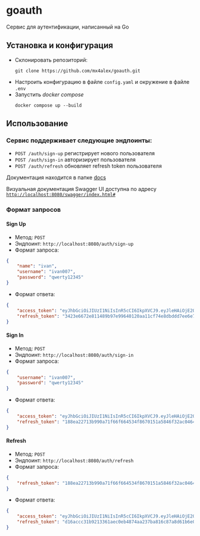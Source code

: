 # goauth
Сервис для аутентификации, написанный на Go

## Установка и конфигурация
- Склонировать репозиторий:
  ```
  git clone https://github.com/mx4alex/goauth.git
  ```
- Настроить конфигурацию в файле `config.yaml` и окружение в файле `.env` 
- Запустить *docker compose*
  ```
  docker compose up --build
  ```

## Использование

### Сервис поддерживает следующие эндпоинты:
- `POST /auth/sign-up` регистрирует нового пользователя
- `POST /auth/sign-in` авторизирует пользователя
- `POST /auth/refresh` обновляет refresh token пользователя

Документация находится в папке <a href="https://github.com/mx4alex/goauth/tree/main/docs">docs</a>

Визуальная документация Swagger UI доступна по адресу [`http://localhost:8080/swagger/index.html#`](http://localhost:8080/swagger/index.html#)

### Формат запросов

#### Sign Up
* Метод: `POST`
* Эндпоинт: `http://localhost:8080/auth/sign-up`
* Формат запроса:
```json
{
    "name": "ivan",
    "username": "ivan007",
    "password": "qwerty12345"
}
```
* Формат ответа:
```json
{
    "access_token": "eyJhbGciOiJIUzI1NiIsInR5cCI6IkpXVCJ9.eyJleHAiOjE2OTM1MDUxNzIuOTc1MzgzLCJpYXQiOjE2OTM1MDQyNzIuOTc1NDEyLCJ1c2VybmFtZSI6Iml2YW4wMDcifQ.5ZB7_QHbohRxxhbxtuBqOGwvO-bZ2zoD9g5jLF9O9Zk",
    "refresh_token": "3423e6672e811489b97e99640120aa11cf74e8dbddd7ee6e75742a7abef74066"
}
```

#### Sign In

* Метод: `POST`
* Эндпоинт: `http://localhost:8080/auth/sign-in`
* Формат запроса:
```json
{
    "username": "ivan007",
    "password": "qwerty12345"
}
```
* Формат ответа:
```json
{
    "access_token": "eyJhbGciOiJIUzI1NiIsInR5cCI6IkpXVCJ9.eyJleHAiOjE2OTM1MDUyNDEuMjAyMDE2LCJpYXQiOjE2OTM1MDQzNDEuMjAyMDE4LCJ1c2VybmFtZSI6Iml2YW4wMDcifQ.gcxo4MlHCkgUT9QGp--73rmBJL7FENqbScBx-qEcNOY",
    "refresh_token": "188ea22713b990a71f66f664534f8670151a5846f32ac04641110988d147610c"
}
```

#### Refresh

* Метод: `POST`
* Эндпоинт: `http://localhost:8080/auth/refresh`
* Формат запроса:
```json
{
    "refresh_token": "188ea22713b990a71f66f664534f8670151a5846f32ac04641110988d147610c"
}
```
* Формат ответа:
```json
{
    "access_token": "eyJhbGciOiJIUzI1NiIsInR5cCI6IkpXVCJ9.eyJleHAiOjE2OTM1MDUzMDEuODQ5ODY5LCJpYXQiOjE2OTM1MDQ0MDEuODQ5ODcxMiwidXNlcm5hbWUiOiJpdmFuMDA3In0.ppetk8epzX-5PMz4WEICSiArlqEcXyhgKi8_gz-GQHo",
    "refresh_token": "d16accc31b9213361aec0eb4874aa237ba816c87a8d61b6e00eed1256f63c17f"
}
```
